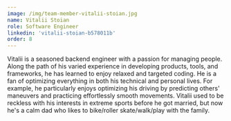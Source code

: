 ```yaml
---
image: /img/team-member-vitalii-stoian.jpg
name: Vitalii Stoian
role: Software Engineer
linkedin: 'vitalii-stoian-b578011b'
order: 8
---
```


Vitalii is a seasoned backend engineer with a passion for managing people. Along the path of his varied experience in developing products, tools, and frameworks, he has learned to enjoy relaxed and targeted coding. He is a fan of optimizing everything in both his technical and personal lives. For example, he particularly enjoys optimizing his driving by predicting others' maneuvers and practicing effortlessly smooth movements. Vitalii used to be reckless with his interests in extreme sports before he got married, but now he's a calm dad who likes to bike/roller skate/walk/play with the family. 
